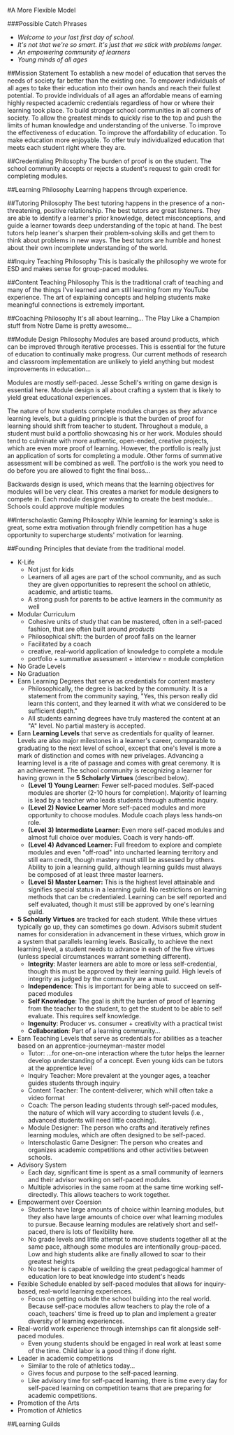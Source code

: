 #A More Flexible Model

###Possible Catch Phrases
* *Welcome to your last first day of school.*
* *It's not that we're so smart. It's just that we stick with problems longer.*
* *An empowering community of learners*
* *Young minds of all ages*

##Mission Statement
To establish a new model of education that serves the needs of society far better than the existing one. To empower individuals of all ages to take their education into their own hands and reach their fullest potential. To provide individuals of all ages an affordable means of earning highly respected academic credentials regardless of how or where their learning took place. To build stronger school communities in all corners of society. To allow the greatest minds to quickly rise to the top and push the limits of human knowledge and understanding of the universe. To improve the effectiveness of education. To improve the affordability of education. To make education more enjoyable. To offer truly individualized education that meets each student right where they are.

##Credentialing Philosophy
The burden of proof is on the student. The school community accepts or rejects a student's request to gain credit for completing modules.

##Learning Philosophy
Learning happens through experience.

##Tutoring Philosophy
The best tutoring happens in the presence of a non-threatening, positive relationship. The best tutors are great listeners. They are able to identify a learner's prior knowledge, detect misconceptions, and guide a learner towards deep understanding of the topic at hand. The best tutors help leaner's sharpen their problem-solving skills and get them to think about problems in new ways. The best tutors are humble and honest about their own incomplete understanding of the world.

##Inquiry Teaching Philosophy
This is basically the philosophy we wrote for ESD and makes sense for group-paced modules.

##Content Teaching Philosophy
This is the traditional craft of teaching and many of the things I've learned and am still learning from my YouTube experience. The art of explaining concepts and helping students make meaningful connections is extremely important.

##Coaching Philosophy
It's all about learning... The Play Like a Champion stuff from Notre Dame is pretty awesome...

##Module Design Philosophy
Modules are based around products, which can be improved through iterative processes. This is essential for the future of education to continually make progress. Our current methods of research and classroom implementation are unlikely to yield anything but modest improvements in education...

Modules are mostly self-paced. Jesse Schell's writing on game design is essential here. Module design is all about crafting a system that is likely to yield great educational experiences.

The nature of how students complete modules changes as they advance learning levels, but a guiding principle is that the burden of proof for learning should shift from teacher to student. Throughout a module, a student must build a portfolio showcasing his or her work. Modules should tend to culminate with more authentic, open-ended, creative projects, which are even more proof of learning. However, the portfolio is really just an application of sorts for completing a module. Other forms of summative assessment will be combined as well. The portfolio is the work you need to do before you are allowed to fight the final boss...

Backwards design is used, which means that the learning objectives for modules will be very clear. This creates a market for module designers to compete in. Each module designer wanting to create the best module... Schools could approve multiple modules

##Interscholastic Gaming Philosophy
While learning for learning's sake is great, some extra motivation through friendly competition has a huge opportunity to supercharge students' motivation for learning.

##Founding Principles that deviate from the traditional model.
* K-Life
  * Not just for kids
  * Learners of all ages are part of the school community, and as such they are given opportunities to represent the school on athletic, academic, and artistic teams.
  * A strong push for parents to be active learners in the community as well
* Modular Curriculum
  * Cohesive units of study that can be mastered, often in a self-paced fashion, that are often built around *products*
  * Philosophical shift: the burden of proof falls on the learner
  * Facilitated by a coach
  * creative, real-world application of knowledge to complete a module
  * portfolio + summative assessment + interview = module completion
* No Grade Levels
* No Graduation
* Earn Learning Degrees that serve as credentials for content mastery
  * Philosophically, the degree is backed by the community. It is a statement from the community saying, "Yes, this person really did learn this content, and they learned it with what we considered to be sufficient depth."
  * All students earning degrees have truly mastered the content at an "A" level. No partial mastery is accepted.
* Earn **Learning Levels** that serve as credentials for quality of learner. Levels are also major milestones in a learner's career, comparable to graduating to the next level of school, except that one's level is more a mark of distinction and comes with new privelages. Advancing a learning level is a rite of passage and comes with great ceremony. It is an achievement. The school community is recognizing a learner for having grown in the **5 Scholarly Virtues** (described below).
  * **(Level 1) Young Learner:** Fewer self-paced modules. Self-paced modules are shorter (2-10 hours for completion). Majority of learning is lead by a teacher who leads students through authentic inquiry.
  * **(Level 2) Novice Learner** More self-paced modules and more opportunity to choose modules. Module coach plays less hands-on role.
  * **(Level 3) Intermediate Learner:** Even more self-paced modules and almost full choice over modules. Coach is very hands-off.
  * **(Level 4) Advanced Learner:** Full freedom to explore and complete modules and even "off-road" into uncharted learning territory and still earn credit, though mastery must still be assessed by others. Ability to join a learning guild, although learning guilds must always be composed of at least three master learners.
  * **(Level 5) Master Learner:** This is the highest level attainable and signifies special status in a learning guild. No restrictions on learning methods that can be credentialed. Learning can be self reported and self evaluated, though it must still be approved by one's learning guild.
* **5 Scholarly Virtues** are tracked for each student. While these virtues typically go up, they can sometimes go down. Advisors submit student names for consideration in advancement in these virtues, which grow in a system that parallels learning levels. Basically, to achieve the next learning level, a student needs to advance in each of the five virtues (unless special circumstances warrant something different).
  * **Integrity**: Master learners are able to more or less self-credential, though this must be approved by their learning guild. High levels of integrity as judged by the community are a must.
  * **Independence**: This is important for being able to succeed on self-paced modules
  * **Self Knowledge**: The goal is shift the burden of proof of learning from the teacher to the student, to get the student to be able to self evaluate. This requires self knowledge.
  * **Ingenuity**: Producer vs. consumer + creativity with a practical twist
  * **Collaboration**: Part of a learning community...
* Earn Teaching Levels that serve as credentials for abilities as a teacher based on an apprentice-journeyman-master model
  * Tutor: ...for one-on-one interaction where the tutor helps the learner develop understanding of a concept. Even young kids can be tutors at the apprentice level
  * Inquiry Teacher: More prevalent at the younger ages, a teacher guides students through inquiry
  * Content Teacher: The content-deliverer, which whill often take a video format
  * Coach: The person leading students through self-paced modules, the nature of which will vary according to student levels (i.e., advanced students will need little coaching).
  * Module Designer: The person who crafts and iteratively refines learning modules, which are often designed to be self-paced.
  * Interscholastic Game Designer: The person who creates and organizes academic competitions and other activities between schools.
* Advisory System
  * Each day, significant time is spent as a small community of learners and their advisor working on self-paced modules.
  * Multiple advisories in the same room at the same time working self-directedly. This allows teachers to work together.
* Empowerment over Coersion
  * Students have large amounts of choice within learning modules, but they also have large amounts of choice over what learning modules to pursue. Because learning modules are relatively short and self-paced, there is lots of flexibility here.
  * No grade levels and little attempt to move students together all at the same pace, although some modules are intentionally group-paced. Low and high students alike are finally allowed to soar to their greatest heights
  * No teacher is capable of weilding the great pedagogical hammer of education lore to beat knowledge into student's heads
* Fexible Schedule enabled by self-paced modules that allows for inquiry-based, real-world learning experiences.
  * Focus on getting outside the school building into the real world. Because self-pace modules allow teachers to play the role of a coach, teachers' time is freed up to plan and implement a greater diversity of learning experiences.
* Real-world work experience through internships can fit alongside self-paced modules.
  * Even young students should be engaged in real work at least some of the time. Child labor is a good thing if done right.
* Leader in academic competitions
  * Similar to the role of athletics today...
  * Gives focus and purpose to the self-paced learning.
  * Like advisory time for self-paced learning, there is time every day for self-paced learning on competition teams that are preparing for academic competitions.
* Promotion of the Arts
* Promotion of Athletics

##Learning Guilds


